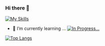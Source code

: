 ### Hi there 👋

<!--
**samoyla/samoyla** is a ✨ _special_ ✨ repository because its `README.md` (this file) appears on your GitHub profile.

Here are some ideas to get you started:

- 🔭 I’m currently working on ...
- 🌱 I’m currently learning 
- 👯 I’m looking to collaborate on ...
- 🤔 I’m looking for help with ...
- 💬 Ask me about ...
- 📫 How to reach me: ...
- 😄 Pronouns: ...
- ⚡ Fun fact: ...
-->

[![My Skills](https://skillicons.dev/icons?i=c,cpp,make,vim,vscode)](https://skillicons.dev)
- 🌱 I’m currently learning ...
[![In Progress...](https://skillicons.dev/icons?i=docker,git,linux,java)](https://skillicons.dev)

[![Top Langs](https://github-readme-stats.vercel.app/api/top-langs/?username=samoyla&layout=compact)](https://github.com/anuraghazra/github-readme-stats)
